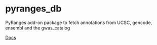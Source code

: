 # pyranges_db

PyRanges add-on package to fetch annotations from UCSC, gencode, ensembl and the gwas_catalog

[Docs](https://biocore-ntnu.github.io/pyranges/fetching-gene-tracks-as-pyranges.html)
